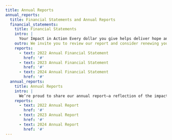 ```yaml
---
title: Annual Reports
annual_reports:
  title: Financial Statements and Annual Reports
  financial_statements:
    title: Financial Statements
    intro: |
      Your Impact in Action Every dollar you give helps deliver hope and healing to cancer patients who cannot afford care. Our annual financial statements show exactly how your generosity is being used—to fund treatments, provide medications, and support patients through their journey. Thank you for making equity in cancer care possible.
    outro: We invite you to review our report and consider renewing your support. Together, we are saving lives.
    reports:
      - text: 2022 Annual Financial Statement
        href: '#'
      - text: 2023 Annual Financial Statement
        href: '#'
      - text: 2024 Annual Financial Statement
        href: '#'
  annual_reports:
    title: Annual Reports
    intro: |
      We’re proud to share our annual report—a reflection of the impact your generosity has made possible. Inside, you’ll see how your support is transforming lives by providing critical cancer care to patients in need, both in Ghana and Canada. Together, we are advancing equity in cancer care. Thank you for walking this journey with us.
    reports:
      - text: 2022 Annual Report
        href: '#'
      - text: 2023 Annual Report
        href: '#'
      - text: 2024 Annual Report
        href: '#'
---
```

